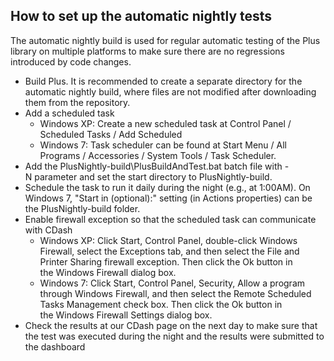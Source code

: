 How to set up the automatic nightly tests
-----------------------------------------

The automatic nightly build is used for regular automatic testing of the Plus library on multiple platforms to make sure there are no regressions introduced by code changes.

- Build Plus. It is recommended to create a separate directory for the automatic nightly build, where files are not modified after downloading them from the repository.
- Add a scheduled task
  - Windows XP: Create a new scheduled task at Control Panel / Scheduled Tasks / Add Scheduled
  - Windows 7: Task scheduler can be found at Start Menu / All Programs / Accessories / System Tools / Task Scheduler.
- Add the PlusNightly-build\PlusBuildAndTest.bat batch file with -N parameter and set the start directory to PlusNightly-build.
- Schedule the task to run it daily during the night (e.g., at 1:00AM). On Windows 7, "Start in (optional):" setting (in Actions properties) can be the PlusNightly-build folder.
- Enable firewall exception so that the scheduled task can communicate with CDash
  - Windows XP: Click Start, Control Panel, double-click Windows Firewall, select the Exceptions tab, and then select the File and Printer Sharing firewall exception. Then click the Ok button in the Windows Firewall dialog box.
  - Windows 7: Click Start, Control Panel, Security, Allow a program through Windows Firewall, and then select the Remote Scheduled Tasks Management check box. Then click the Ok button in the Windows Firewall Settings dialog box.
- Check the results at our CDash page on the next day to make sure that the test was executed during the night and the results were submitted to the dashboard
